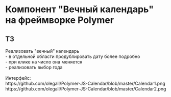 <h1>Компонент "Вечный календарь" на фреймворке Polymer</h1>
<h2>ТЗ</h2>
Реализовать "вечный" календарь <br>
- в отдельной области продублировать дату более подробно <br>
- при клике на число она меняется <br>
- реализовать выбор года <br><br>
Интерфейс: <br>
https://github.com/olegall/Polymer-JS-Calendar/blob/master/Calendar1.png <br>
https://github.com/olegall/Polymer-JS-Calendar/blob/master/Calendar2.png
